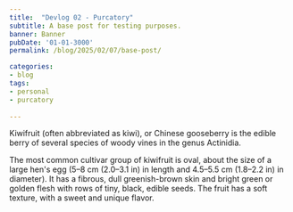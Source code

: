 ```yaml
---
title:  "Devlog 02 - Purcatory"
subtitle: A base post for testing purposes.
banner: Banner
pubDate: '01-01-3000'
permalink: /blog/2025/02/07/base-post/

categories:
- blog
tags:
- personal
- purcatory
  
---
```

Kiwifruit (often abbreviated as kiwi), or Chinese gooseberry is the
edible berry of several species of woody vines in the genus Actinidia.

The most common cultivar group of kiwifruit is oval, about the size of
a large hen's egg (5–8 cm (2.0–3.1 in) in length and 4.5–5.5 cm
(1.8–2.2 in) in diameter). It has a fibrous, dull greenish-brown skin
and bright green or golden flesh with rows of tiny, black, edible
seeds. The fruit has a soft texture, with a sweet and unique flavor.
